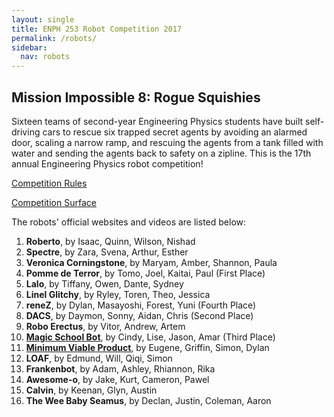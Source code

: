 ```yaml
---
layout: single
title: ENPH 253 Robot Competition 2017
permalink: /robots/
sidebar:
  nav: robots
---
```


## Mission Impossible 8: Rogue Squishies

Sixteen teams of second-year Engineering Physics students have built self-driving cars to rescue six trapped secret agents by avoiding an alarmed door, scaling a narrow ramp, and rescuing the agents from a tank filled with water and sending the agents back to safety on a zipline. This is the 17th annual Engineering Physics robot competition!

[Competition Rules][]

[Competition Surface][]

The robots' official websites and videos are listed below:

1. **Roberto**, by Isaac, Quinn, Wilson, Nishad
2. **Spectre**, by Zara, Svena, Arthur, Esther
3. **Veronica Corningstone**, by Maryam, Amber, Shannon, Paula
4. **Pomme de Terror**, by Tomo, Joel, Kaitai, Paul (First Place)
5. **Lalo**, by Tiffany, Owen, Dante, Sydney
6. **Linel Glitchy**, by Ryley, Toren, Theo, Jessica
7. **reneZ**, by Dylan, Masayoshi, Forest, Yuni (Fourth Place)
8. **DACS**, by Daymon, Sonny, Aidan, Chris (Second Place)
9. **Robo Erectus**, by Vitor, Andrew, Artem
10. **[Magic School Bot][]**, by Cindy, Lise, Jason, Amar (Third Place)
11. **[Minimum Viable Product][]**, by Eugene, Griffin, Simon, Dylan
12. **LOAF**, by Edmund, Will, Qiqi, Simon
13. **Frankenbot**, by Adam, Ashley, Rhiannon, Rika
14. **Awesome-o**, by Jake, Kurt, Cameron, Pawel
15. **Calvin**, by Keenan, Glyn, Austin
16. **The Wee Baby Seamus**, by Declan, Justin, Coleman, Aaron

[competition rules]:   https://docs.google.com/document/d/1g9UG_ID7YxdN3Vdt_oRrXJgGzr4VSbbwLGS0zG9mbSA/
                          "ENPH 253 Robot Competition 2017 Rules"
[competition surface]: https://docs.google.com/presentation/d/1Zq1h-U5V65wfgOsXi52bYinM7WvM4npjl62TxhXiBRM/
                          "ENPH 253 Robot Competition 2017 Surface"
[magic school bot]:       https://walkervilleelementary.github.io/
                          "Magic School Bot"
[minimum viable product]: /robots/mvp/
                          "Minimum Viable Product"
